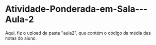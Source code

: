 # Atividade-Ponderada-em-Sala---Aula-2

Aqui, fiz o upload da pasta "aula2", que contém o código da média das notas do aluno.
